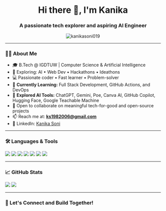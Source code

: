 <h1 align="center">Hi there 👋, I'm Kanika</h1>
<h3 align="center">A passionate tech explorer and aspiring AI Engineer </h3>

<p align="center">
  <img src="https://komarev.com/ghpvc/?username=kanikasoni019&label=Profile%20views&color=0e75b6&style=flat" alt="kanikasoni019" />
</p>

---

### 👩‍🎓 About Me

- 🎓 B.Tech @ IGDTUW | Computer Science & Artificial Intelligence  
- 🚀 Exploring: AI • Web Dev • Hackathons • Ideathons  
- 💻 Passionate coder • Fast learner • Problem-solver  
- 🌱 **Currently Learning:** Full Stack Development, GitHub Actions, and DevOps  
- 🧠 **Explored AI Tools:** ChatGPT, Gemini, Poe, Canva AI, GitHub Copilot, Hugging Face, Google Teachable Machine  
- 🤝 Open to collaborate on meaningful tech-for-good and open-source projects  
- 📫 Reach me at: **ks1982006@gmail.com**  
- 💼 LinkedIn: [Kanika Soni](https://www.linkedin.com/in/kanika-soni-01a302329)

---

### 🛠️ Languages & Tools

<p>
  <img src="https://img.shields.io/badge/Python-3776AB?style=for-the-badge&logo=python&logoColor=white"/>
  <img src="https://img.shields.io/badge/C-A8B9CC?style=for-the-badge&logo=c&logoColor=white"/>
  <img src="https://img.shields.io/badge/C++-00599C?style=for-the-badge&logo=c%2B%2B&logoColor=white"/>
  <img src="https://img.shields.io/badge/HTML5-e34c26?style=for-the-badge&logo=html5&logoColor=white"/>
  <img src="https://img.shields.io/badge/CSS3-264de4?style=for-the-badge&logo=css3&logoColor=white"/>
  <img src="https://img.shields.io/badge/JavaScript-f0db4f?style=for-the-badge&logo=javascript&logoColor=black"/>
  <img src="https://img.shields.io/badge/Bootstrap-563d7c?style=for-the-badge&logo=bootstrap&logoColor=white"/>
</p>

---


### 📈 GitHub Stats

<p>
  <img src="https://github-readme-stats.vercel.app/api?username=kanikasoni019&show_icons=true&theme=radical" />
  <img src="https://github-readme-stats.vercel.app/api/top-langs/?username=kanikasoni019&layout=compact&theme=radical" />
</p>

---

### 🌱 Let's Connect and Build Together!

